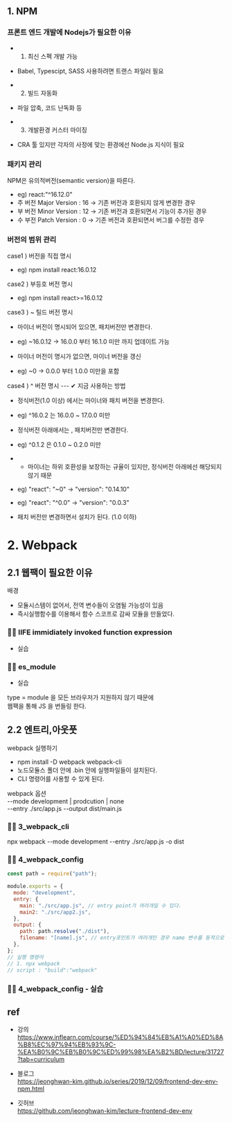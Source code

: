 
## 1. NPM

### 프론트 엔드 개발에 Nodejs가 필요한 이유
- 1. 최신 스펙 개발 가능  
- Babel, Typescipt, SASS 사용하려면 트랜스 파일러 필요  

- 2. 빌드 자동화
- 파일 압축, 코드 난독화 등  

- 3. 개발환경 커스터 마이징  
- CRA 툴 있지만 각자의 사정에 맞는 환경에선 Node.js 지식이 필요  

### 패키지 관리  

NPM은 유의적버전(semantic version)을 따른다.
- eg) react:"^16.12.0"  
- 주 버전 Major Version : 16    -> 기존 버전과 호환되지 않게 변경한 경우
- 부 버전 Minor Version : 12    -> 기존 버전과 호환되면서 기능이 추가된 경우
- 수 부전 Patch  Version : 0     -> 기존 버전과 호환되면서 버그를 수정한 경우  

### 버전의 범위 관리
case1 ) 버전을 직접 명시  
- eg) npm install react:16.0.12  

case2 ) 부등호 버전 명시  
- eg) npm install react>=16.0.12  

case3 ) ~ 틸드 버전 명시  

- 마이너 버전이 명시되어 있으면, 패치버전만 변경한다.  
- eg) ~16.0.12 -> 16.0.0 부터 16.1.0 미만 까지 업데이트 가능  


- 마이너 머전이 명시가 없으면, 마이너 버전을 갱신  
- eg) ~0 -> 0.0.0 부터 1.0.0 미만을 포함


case4 ) ^ 버전 명시 --- ✔ 지금 사용하는 방법  
- 정식버전(1.0 이상) 에서는 마이너와 패치 버전을 변경한다.  
- eg) ^16.0.2 는 16.0.0 ~ 17.0.0 미만 

- 정식버전 아래애서는 , 패치버전만 변경한다.   
- eg) ^0.1.2 은  0.1.0 ~ 0.2.0 미만  
- * 마이너는 하위 호환성을 보장하는 규율이 있지만, 정식버전 아래에선 해당되지 않기 때문  

- eg)   "react": "~0" ->  "version": "0.14.10"    
- eg)   "react": "^0.0" ->  "version": "0.0.3"  
- 패치 버전만 변경하면서 설치가 된다. (1.0 이하)  


# 2. Webpack

## 2.1 웹팩이 필요한 이유

배경  
- 모듈시스템이 없어서, 전역 변수들이 오염될 가능성이 있음  
- 즉시실행함수를 이용해서 함수 스코프로 감싸 모듈을 만들었다.  

### 👨‍💻 IIFE immidiately invoked function expression  
- 실습  
### 👨‍💻 es_module  
- 실습  

type = module 을 모든 브라우저가 지원하지 않기 때문에  
웹팩을 통해 JS 을 번들링 한다.  

## 2.2 엔트리,아웃풋

webpack 실행하기  
- npm install -D webpack webpack-cli  
- 노드모듈스 폴더 안에 .bin 안에 실행파일들이 설치된다.  
- CLI 명령어를 사용할 수 있게 된다.  

webpack 옵션   
--mode development | prodcution | none  
--entry ./src/app.js
--output dist/main.js

### 👨‍💻 3_webpack_cli
npx webpack --mode development --entry ./src/app.js -o dist


### 👨‍💻 4_webpack_config  

```js
const path = require("path");

module.exports = {
  mode: "development",
  entry: {
    main: "./src/app.js", // entry point가 여러개일 수 있다.
    main2: "./src/app2.js",
  },
  output: {
    path: path.resolve("./dist"),
    filename: "[name].js", // entry포인트가 여러개인 경우 name 변수를 동적으로 할당해준다.
  },
};
// 실행 명령어
// 1. npx webpack
// script : "build":"webpack"
```
### 👨‍💻 4_webpack_config - 실습




## ref
- 강의  
https://www.inflearn.com/course/%ED%94%84%EB%A1%A0%ED%8A%B8%EC%97%94%EB%93%9C-%EA%B0%9C%EB%B0%9C%ED%99%98%EA%B2%BD/lecture/31727?tab=curriculum

- 블로그  
https://jeonghwan-kim.github.io/series/2019/12/09/frontend-dev-env-npm.html

- 깃허브  
https://github.com/jeonghwan-kim/lecture-frontend-dev-env